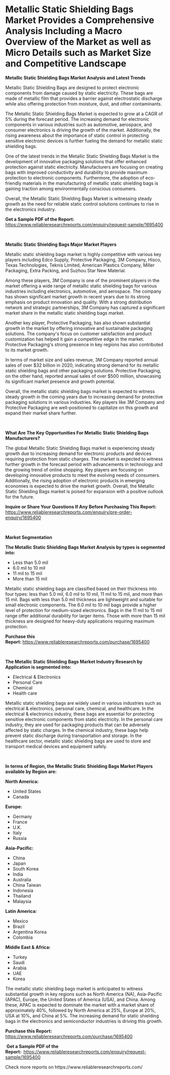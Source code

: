 <p><h1>Metallic Static Shielding Bags Market Provides a Comprehensive Analysis Including a Macro Overview of the Market as well as Micro Details such as Market Size and Competitive Landscape</h1></p><p><strong>Metallic Static Shielding Bags Market Analysis and Latest Trends</strong></p>
<p><p>Metallic Static Shielding Bags are designed to protect electronic components from damage caused by static electricity. These bags are made of metallic film that provides a barrier against electrostatic discharge while also offering protection from moisture, dust, and other contaminants.</p><p>The Metallic Static Shielding Bags Market is expected to grow at a CAGR of 5% during the forecast period. The increasing demand for electronic components in various industries such as automotive, aerospace, and consumer electronics is driving the growth of the market. Additionally, the rising awareness about the importance of static control in protecting sensitive electronic devices is further fueling the demand for metallic static shielding bags.</p><p>One of the latest trends in the Metallic Static Shielding Bags Market is the development of innovative packaging solutions that offer enhanced protection against static electricity. Manufacturers are focusing on creating bags with improved conductivity and durability to provide maximum protection to electronic components. Furthermore, the adoption of eco-friendly materials in the manufacturing of metallic static shielding bags is gaining traction among environmentally conscious consumers.</p><p>Overall, the Metallic Static Shielding Bags Market is witnessing steady growth as the need for reliable static control solutions continues to rise in the electronics industry.</p></p>
<p><strong>Get a Sample PDF of the Report:&nbsp;</strong> <a href="https://www.reliableresearchreports.com/enquiry/request-sample/1695400">https://www.reliableresearchreports.com/enquiry/request-sample/1695400</a></p>
<p>&nbsp;</p>
<p><strong>Metallic Static Shielding Bags Major Market Players</strong></p>
<p><p>Metallic static shielding bags market is highly competitive with various key players including Edco Supply, Protective Packaging, 3M Company, Hisco, Texas Technologies, Teknis Limited, American Plastics Company, Miller Packaging, Extra Packing, and Suzhou Star New Material.</p><p>Among these players, 3M Company is one of the prominent players in the market offering a wide range of metallic static shielding bags for various industries including electronics, automotive, and aerospace. The company has shown significant market growth in recent years due to its strong emphasis on product innovation and quality. With a strong distribution network and strategic partnerships, 3M Company has captured a significant market share in the metallic static shielding bags market.</p><p>Another key player, Protective Packaging, has also shown substantial growth in the market by offering innovative and sustainable packaging solutions. The company's focus on customer satisfaction and product customization has helped it gain a competitive edge in the market. Protective Packaging's strong presence in key regions has also contributed to its market growth.</p><p>In terms of market size and sales revenue, 3M Company reported annual sales of over $32 billion in 2020, indicating strong demand for its metallic static shielding bags and other packaging solutions. Protective Packaging, on the other hand, reported annual sales of over $500 million, showcasing its significant market presence and growth potential.</p><p>Overall, the metallic static shielding bags market is expected to witness steady growth in the coming years due to increasing demand for protective packaging solutions in various industries. Key players like 3M Company and Protective Packaging are well-positioned to capitalize on this growth and expand their market share further.</p></p>
<p>&nbsp;</p>
<p><strong>What Are The Key Opportunities For Metallic Static Shielding Bags Manufacturers?</strong></p>
<p><p>The global Metallic Static Shielding Bags market is experiencing steady growth due to increasing demand for electronic products and devices requiring protection from static charges. The market is expected to witness further growth in the forecast period with advancements in technology and the growing trend of online shopping. Key players are focusing on developing innovative products to meet the evolving needs of consumers. Additionally, the rising adoption of electronic products in emerging economies is expected to drive the market growth. Overall, the Metallic Static Shielding Bags market is poised for expansion with a positive outlook for the future.</p></p>
<p><strong>Inquire or Share Your Questions If Any Before Purchasing This Report:</strong> <a href="https://www.reliableresearchreports.com/enquiry/pre-order-enquiry/1695400">https://www.reliableresearchreports.com/enquiry/pre-order-enquiry/1695400</a></p>
<p>&nbsp;</p>
<p><strong>Market Segmentation</strong></p>
<p><strong>The Metallic Static Shielding Bags Market Analysis by types is segmented into:</strong></p>
<p><ul><li>Less than 5.0 mil</li><li>6.0 mil to 10 mil</li><li>11 mil to 15 mil</li><li>More than 15 mil</li></ul></p>
<p><p>Metallic static shielding bags are classified based on their thickness into four types: less than 5.0 mil, 6.0 mil to 10 mil, 11 mil to 15 mil, and more than 15 mil. Bags with less than 5.0 mil thickness are lightweight and suitable for small electronic components. The 6.0 mil to 10 mil bags provide a higher level of protection for medium-sized electronics. Bags in the 11 mil to 15 mil range offer additional durability for larger items. Those with more than 15 mil thickness are designed for heavy-duty applications requiring maximum protection.</p></p>
<p><strong>Purchase this Report:&nbsp;</strong><a href="https://www.reliableresearchreports.com/purchase/1695400">https://www.reliableresearchreports.com/purchase/1695400</a></p>
<p>&nbsp;</p>
<p><strong>The Metallic Static Shielding Bags Market Industry Research by Application is segmented into:</strong></p>
<p><ul><li>Electrical & Electronics</li><li>Personal Care</li><li>Chemical</li><li>Health care</li></ul></p>
<p><p>Metallic static shielding bags are widely used in various industries such as electrical & electronics, personal care, chemical, and healthcare. In the electrical & electronics industry, these bags are essential for protecting sensitive electronic components from static electricity. In the personal care industry, they are used for packaging products that can be adversely affected by static charges. In the chemical industry, these bags help prevent static discharge during transportation and storage. In the healthcare sector, metallic static shielding bags are used to store and transport medical devices and equipment safely.</p></p>
<p>&nbsp;</p>
<p><strong>In terms of Region, the Metallic Static Shielding Bags Market Players available by Region are:</strong></p>
<p>
    <p> <strong> North America: </strong>
        <ul>
            <li>United States</li>
            <li>Canada</li>
        </ul>
        </p> 
    <p> <strong> Europe: </strong>
        <ul>
            <li>Germany</li>
            <li>France</li>
            <li>U.K.</li>
            <li>Italy</li>
            <li>Russia</li>
        </ul>
        </p> 
    <p> <strong> Asia-Pacific: </strong>
        <ul>
            <li>China</li>
            <li>Japan</li>
            <li>South Korea</li>
            <li>India</li>
            <li>Australia</li>
            <li>China Taiwan</li>
            <li>Indonesia</li>
            <li>Thailand</li>
            <li>Malaysia</li>
        </ul>
        </p> 
    <p> <strong> Latin America: </strong>
        <ul>
            <li>Mexico</li>
            <li>Brazil</li>
            <li>Argentina Korea</li>
            <li>Colombia</li>
        </ul>
        </p> 
    <p> <strong> Middle East & Africa: </strong>
        <ul>
            <li>Turkey</li>
            <li>Saudi</li>
            <li>Arabia</li>
            <li>UAE</li>
            <li>Korea</li>
        </ul>
    </p>
    </p>
<p><p>The metallic static shielding bags market is anticipated to witness substantial growth in key regions such as North America (NA), Asia-Pacific (APAC), Europe, the United States of America (USA), and China. Among these, APAC is expected to dominate the market with a market share of approximately 40%, followed by North America at 25%, Europe at 20%, USA at 10%, and China at 5%. The increasing demand for static shielding bags in the electronics and semiconductor industries is driving this growth.</p></p>
<p><strong>Purchase this Report: </strong><a href="https://www.reliableresearchreports.com/purchase/1695400">https://www.reliableresearchreports.com/purchase/1695400</a></p>
<p>&nbsp;<strong>Get a Sample PDF of the Report:&nbsp;&nbsp;</strong><a href="https://www.reliableresearchreports.com/enquiry/request-sample/1695400">https://www.reliableresearchreports.com/enquiry/request-sample/1695400</a></p>
<p><strong></strong></p>
<p>Check more reports on https://www.reliableresearchreports.com/</p>